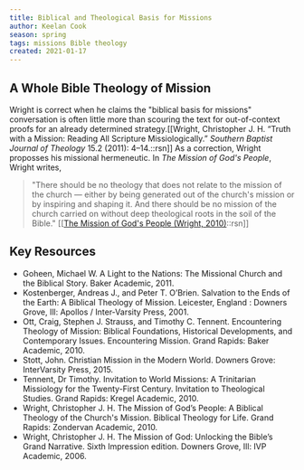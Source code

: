 ```yaml
---
title: Biblical and Theological Basis for Missions
author: Keelan Cook
season: spring
tags: missions Bible theology
created: 2021-01-17
---
```


## A Whole Bible Theology of Mission
Wright is correct when he claims the "biblical basis for missions" conversation is often little more than scouring the text for out-of-context proofs for an already determined strategy.[[Wright, Christopher J. H. “Truth with a Mission: Reading All Scripture Missiologically.” *Southern Baptist Journal of Theology* 15.2 (2011): 4–14.::rsn]]  As a correction, Wright proposses his missional hermeneutic. In *The Mission of God's People*, Wright writes,
>"There should be no theology that does not relate to the mission of the church — either by being generated out of the church's mission or by inspiring and shaping it. And there should be no mission of the church carried on without deep theological roots in the soil of the Bible." [[[The Mission of God's People (Wright, 2010)](Wright2010-ji)::rsn]]

## Key Resources
* Goheen, Michael W. A Light to the Nations: The Missional Church and the Biblical Story. Baker Academic, 2011.
* Kostenberger, Andreas J., and Peter T. O’Brien. Salvation to the Ends of the Earth: A Biblical Theology of Mission. Leicester, England : Downers Grove, Ill: Apollos / Inter-Varsity Press, 2001.
* Ott, Craig, Stephen J. Strauss, and Timothy C. Tennent. Encountering Theology of Mission: Biblical Foundations, Historical Developments, and Contemporary Issues. Encountering Mission. Grand Rapids: Baker Academic, 2010.
* Stott, John. Christian Mission in the Modern World. Downers Grove: InterVarsity Press, 2015.
* Tennent, Dr Timothy. Invitation to World Missions: A Trinitarian Missiology for the Twenty-First Century. Invitation to Theological Studies. Grand Rapids: Kregel Academic, 2010.
* Wright, Christopher J. H. The Mission of God’s People: A Biblical Theology of the Church's Mission. Biblical Theology for Life. Grand Rapids: Zondervan Academic, 2010.
* Wright, Christopher J. H. The Mission of God: Unlocking the Bible’s Grand Narrative. Sixth Impression edition. Downers Grove, Ill: IVP Academic, 2006.

